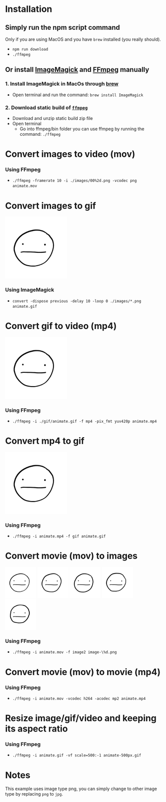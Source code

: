 # Installation

## Simply run the npm script command

Only if you are using MacOS and you have `brew` installed (you really should).

- `npm run download`
- `./ffmpeg`

## Or install [ImageMagick](https://www.imagemagick.org) and [FFmpeg](https://www.ffmpeg.org/) manually

### 1. Install ImageMagick in MacOs through [brew](https://brew.sh/)

- Open terminal and run the command: `brew install ImageMagick`

### 2. Download static build of [`ffmpeg`](https://www.ffmpeg.org/download.html#build-mac)

- Download and unzip static build zip file
- Open terminal
  - Go into ffmpeg/bin folder you can use ffmpeg by running the command: `./ffmpeg`

# Convert images to video (mov)

### Using FFmpeg

- `./ffmpeg -framerate 10 -i ./images/00%2d.png -vcodec png animate.mov`

# Convert images to gif

<img src="./gif/animate.gif" width="200">

### Using ImageMagick

- `convert -dispose previous -delay 10 -loop 0 ./images/*.png animate.gif`

# Convert gif to video (mp4)

[<img src="./images/0000.png" width="200">
](./mp4/animate.mp4 "Click to Watch!")

### Using FFmpeg

- `./ffmpeg -i ./gif/animate.gif -f mp4 -pix_fmt yuv420p animate.mp4`

# Convert mp4 to gif

<img src="./gif/animate.gif" width="200">

### Using FFmpeg

- `./ffmpeg -i animate.mp4 -f gif animate.gif`

# Convert movie (mov) to images

<img src="./images/0000.png" width="100">
<img src="./images/0001.png" width="100">
<img src="./images/0002.png" width="100">
<img src="./images/0003.png" width="100">
<img src="./images/0004.png" width="100">

### Using FFmpeg

- `./ffmpeg -i animate.mov -f image2 image-\%d.png`

# Convert movie (mov) to movie (mp4)

### Using FFmpeg

- `./ffmpeg -i animate.mov -vcodec h264 -acodec mp2 animate.mp4`

# Resize image/gif/video and keeping its aspect ratio

### Using FFmpeg

- `./ffmpeg -i animate.gif -vf scale=500:-1 animate-500px.gif`

# Notes

This example uses image type png, you can simply change to other image type by replacing `png` to `jpg`.
